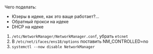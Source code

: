 Чего поделать:
 - Юзеры в идеке, как это ваще работает?...
 - Обратный прокси на идеке
 - DHCP на идеке

1. `/etc/NetworkManager/NetworkManager.conf`, убрать `etcnet`
2. В `/etc/net/ifaces/ens18/options` поставить NM_CONTROLLED=no
3. `systemctl --now disable NetworkManager`
